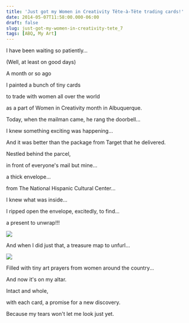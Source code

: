 ```yaml
---
title: 'Just got my Women in Creativity Tête-à-Tête trading cards!'
date: 2014-05-07T11:58:00.000-06:00
draft: false
slug: just-got-my-women-in-creativity-tete_7
tags: [ABQ, My Art]
---
```


I have been waiting so patiently…  

(Well, at least on good days)

  

A month or so ago

I painted a bunch of tiny cards 

to trade with women all over the world 

as a part of Women in Creativity month in Albuquerque.

  

Today, when the mailman came, he rang the doorbell...

I knew something exciting was happening...

And it was better than the package from Target that he delivered.

  

Nestled behind the parcel, 

in front of everyone's mail but mine...

a thick envelope...

from The National Hispanic Cultural Center… 

  

I knew what was inside...

  

I ripped open the envelope, excitedly, to find… 

a present to unwrap!!!

  

![](/images/blog/legacy/blogger-image--527073231.jpg)

  

And when I did just that, a treasure map to unfurl...

  

![](/images/blog/legacy/blogger-image--601176839.jpg)

  

Filled with tiny art prayers from women around the country...

  

And now it's on my altar. 

Intact and whole, 

with each card, a promise for a new discovery.

  

Because my tears won't let me look just yet.